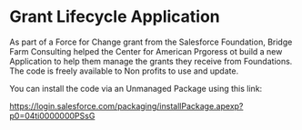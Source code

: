Grant Lifecycle Application
=================

As part of a Force for Change grant from the Salesforce Foundation, Bridge Farm Consulting helped the Center for American Prgoress ot build a new Application to help them manage the grants they receive from Foundations. The code is freely available to Non profits to use and update. 

You can install the code via an Unmanaged Package using this link:

https://login.salesforce.com/packaging/installPackage.apexp?p0=04ti0000000PSsG
